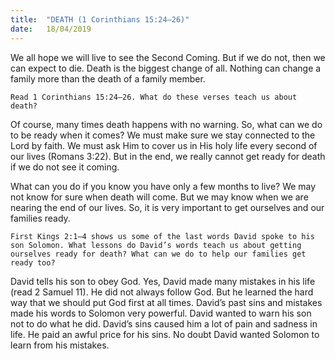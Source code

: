 ```yaml
---
title:  "DEATH (1 Corinthians 15:24–26)"
date:   18/04/2019
---
```


We all hope we will live to see the Second Coming. But if we do not, then we can expect to die. Death is the biggest change of all. Nothing can change a family more than the death of a family member.

`Read 1 Corinthians 15:24–26. What do these verses teach us about death?`

Of course, many times death happens with no warning. So, what can we do to be ready when it comes? We must make sure we stay connected to the Lord by faith. We must ask Him to cover us in His holy life every second of our lives (Romans 3:22). But in the end, we really cannot get ready for death if we do not see it coming. 

What can you do if you know you have only a few months to live? We may not know for sure when death will come. But we may know when we are nearing the end of our lives. So, it is very important to get ourselves and our families ready.

`First Kings 2:1–4 shows us some of the last words David spoke to his son Solomon. What lessons do David’s words teach us about getting ourselves ready for death? What can we do to help our families get ready too?`

David tells his son to obey God. Yes, David made many mistakes in his life (read 2 Samuel 11). He did not always follow God. But he learned the hard way that we should put God first at all times. David’s past sins and mistakes made his words to Solomon very powerful. David wanted to warn his son not to do what he did. David’s sins caused him a lot of pain and sadness in life. He paid an awful price for his sins. No doubt David wanted Solomon to learn from his mistakes.